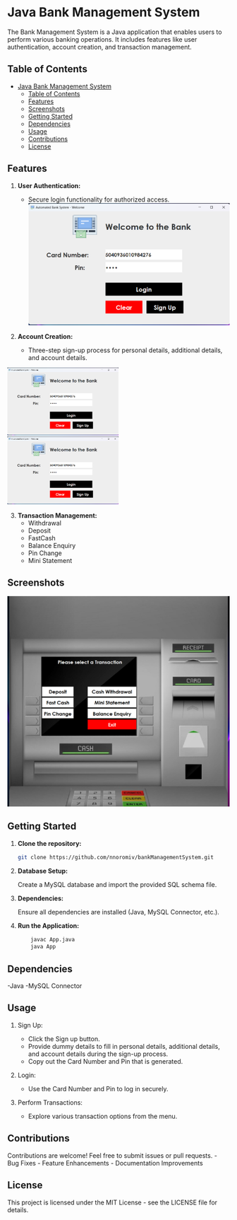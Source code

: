 # Java Bank Management System

The Bank Management System is a Java application that enables users to perform various banking operations. It includes features like user authentication, account creation, and transaction management.

## Table of Contents

- [Java Bank Management System](#java-bank-management-system)
  - [Table of Contents](#table-of-contents)
  - [Features](#features)
  - [Screenshots](#screenshots)
  - [Getting Started](#getting-started)
  - [Dependencies](#dependencies)
  - [Usage](#usage)
  - [Contributions](#contributions)
  - [License](#license)

## Features

1. **User Authentication:**
   - Secure login functionality for authorized access.
![Login Preview](lib/images/login.png)

2. **Account Creation:**
   - Three-step sign-up process for personal details, additional details, and account details.
<!-- Personal Preview -->
<img src="lib/images/login.png" alt="Personal Preview" style="display:inline-block; width:50%; margin-right: 20px;">

<!-- Additional Preview -->
<img src="lib/images/login.png" alt="Additional Preview" style="display:inline-block; width:50%; margin-right: 20px;">

3. **Transaction Management:**
   - Withdrawal
   - Deposit
   - FastCash
   - Balance Enquiry
   - Pin Change
   - Mini Statement

## Screenshots

![Transaction Preview](lib/images/transaction.png)

## Getting Started

1. **Clone the repository:**

    ```bash
    git clone https://github.com/nnoromiv/bankManagementSystem.git
    ```

2. **Database Setup:**

    Create a MySQL database and import the provided SQL schema file.

3. **Dependencies:**

    Ensure all dependencies are installed (Java, MySQL Connector, etc.).

4. **Run the Application:**

    ```bash
        javac App.java
        java App
    ```

## Dependencies

-Java
-MySQL Connector

## Usage

1. Sign Up:

   - Click the Sign up button.
   - Provide dummy details to fill in personal details, additional details, and account details during the sign-up process.
   - Copy out the Card Number and Pin that is generated.

2. Login:

    - Use the Card Number and Pin to log in securely.
  
3. Perform Transactions:

    - Explore various transaction options from the menu.

## Contributions

Contributions are welcome! Feel free to submit issues or pull requests.
    - Bug Fixes
    - Feature Enhancements
    - Documentation Improvements

## License

This project is licensed under the MIT License - see the LICENSE file for details.
